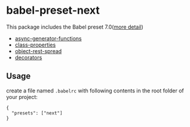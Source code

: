 # babel-preset-next

This package includes the Babel preset 7.0([more detail](https://babeljs.io/blog/2017/09/12/planning-for-7.0))

* [async-generator-functions](https://github.com/babel/babel/tree/master/packages/babel-plugin-proposal-async-generator-functions)
* [class-properties](https://github.com/babel/babel/tree/master/packages/babel-plugin-proposal-class-properties)
* [object-rest-spread](https://github.com/babel/babel/tree/master/packages/babel-plugin-proposal-object-rest-spread)
* [decorators](https://github.com/babel/babel/tree/master/packages/babel-plugin-proposal-decorators)

## Usage

create a file named `.babelrc` with following contents in the root folder of your project:

```
{
  "presets": ["next"]
}
```
